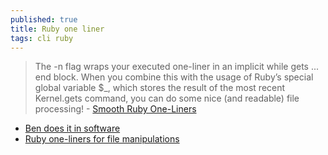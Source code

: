 ```yaml
---
published: true
title: Ruby one liner
tags: cli ruby
---
```

> The -n flag wraps your executed one-liner in an implicit while gets ... end block. When you combine this with the usage of Ruby’s special global variable $_, which stores the result of the most recent Kernel.gets command, you can do some nice (and readable) file processing! - [Smooth Ruby One-Liners](https://www.assertnotmagic.com/2017/10/05/smooth-one-liners/)

- [Ben does it in software](https://benoithamelin.tumblr.com/ruby1line)
- [Ruby one-liners for file manipulations ](https://www.bounga.org/ruby/2020/04/05/ruby-one-liners-for-file-manipulatiions/)
